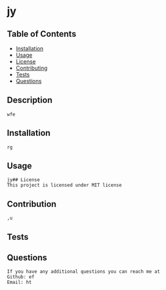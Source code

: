 # jy 

 ## Table of Contents
- [Installation](#installation)
- [Usage](#Usage)
- [License](#License)
- [Contributing](#Contributing)
- [Tests](#Tests)
- [Questions](#Questions)

## Description
    wfe
## Installation
    rg

## Usage
    jy## License
    This project is licensed under MIT license
## Contribution
    ,u
## Tests
    
## Questions
    If you have any additional questions you can reach me at
    Github: ef
    Email: ht